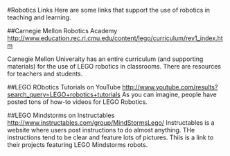 #Robotics Links
Here are some links that support the use of robotics in teaching and learning.

##Carnegie Mellon Robotics Academy
http://www.education.rec.ri.cmu.edu/content/lego/curriculum/rev1_index.htm

Carnegie Mellon Univeraity has an entire curriculum (and supporting materials) for the use of LEGO robotics in classrooms. There are resources for teachers and students.

##LEGO RObotics Tutorials on YouTube
http://www.youtube.com/results?search_query=LEGO+robotics+tutorials
As you can imagine, people have posted tons of how-to videos for LEGO Robotics. 

##LEGO Mindstorms on Instructables
http://www.instructables.com/group/MindStormsLego/
Instructables is a website where users post instructions to do almost anything. THe instructions tend to be clear and feature lots of pictures.
Thiis is a link to their projects featuring LEGO Mindstorms robots.

